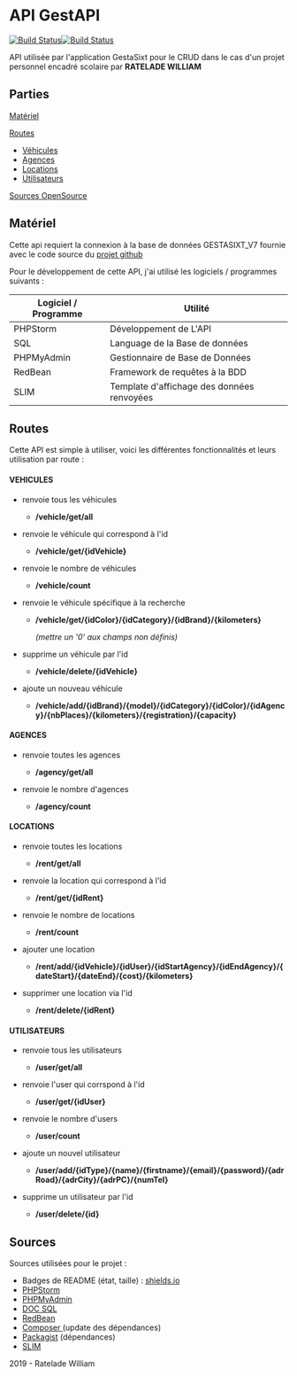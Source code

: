 # API GestAPI 

[![Build Status](https://img.shields.io/badge/Etat-Fonctionnel-brightgreen.svg?style=flat)](https://github.com/DRAPPI17Qu/SANOFI-C-API/)[![Build Status](https://img.shields.io/badge/Taille-39,2Ko-blue.svg )](https://github.com/DRAPPI17Qu/SANOFI-C-API/)

API utilisée par l'application GestaSixt pour le CRUD dans le cas d'un projet personnel encadré scolaire par **RATELADE WILLIAM**

## Parties 

[Matériel](#Matériel)

[Routes](#Routes)

- [Véhicules](#VEHICULES)
- [Agences](#AGENCES)
- [Locations](#LOCATIONS)
- [Utilisateurs](#UTILISATEURS)

[Sources OpenSource](#Sources)





## Matériel
Cette api requiert la connexion à la base de données GESTASIXT_V7 fournie avec le code source du [projet github](<https://github.com/jeulis/gestapi>)

Pour le développement de cette API, j'ai utilisé les logiciels / programmes suivants :



| Logiciel / Programme | Utilité                                    |
| -------------------- | ------------------------------------------ |
| PHPStorm             | Développement de L'API                     |
| SQL                  | Language de la Base de données             |
| PHPMyAdmin           | Gestionnaire de Base de Données            |
| RedBean              | Framework de requêtes à la BDD             |
| SLIM                 | Template d'affichage des données renvoyées |




## Routes



Cette API est simple à utiliser, voici les différentes fonctionnalités et leurs utilisation par route :



#### VEHICULES

- renvoie tous les véhicules
  - **/vehicle/get/all**



- renvoie le véhicule qui correspond à l'id
  - **/vehicle/get/{idVehicle}**



- renvoie le nombre de véhicules
  - **/vehicle/count**



- renvoie le véhicule spécifique à la recherche

  - **/vehicle/get/{idColor}/{idCategory}/{idBrand}/{kilometers}**

    *(mettre un '0' aux champs non définis)*

    

- supprime un véhicule par l'id
  - **/vehicle/delete/{idVehicle}**



- ajoute un nouveau véhicule
  - **/vehicle/add/{idBrand}/{model}/{idCategory}/{idColor}/{idAgency}/{nbPlaces}/{kilometers}/{registration}/{capacity}**





#### AGENCES



- renvoie toutes les agences
  - **/agency/get/all**



- renvoie le nombre d'agences
  - **/agency/count**





#### LOCATIONS



- renvoie toutes les locations
  - **/rent/get/all**



- renvoie la location qui correspond à l'id
  - **/rent/get/{idRent}**



- renvoie le nombre de locations
  - **/rent/count**



- ajouter une location
  - **/rent/add/{idVehicle}/{idUser}/{idStartAgency}/{idEndAgency}/{dateStart}/{dateEnd}/{cost}/{kilometers}**



- supprimer une location via l'id
  - **/rent/delete/{idRent}**





#### UTILISATEURS



- renvoie tous les utilisateurs
  - **/user/get/all**



- renvoie l'user qui corrspond à l'id
  - **/user/get/{idUser}**



- renvoie le nombre d'users
  - **/user/count**



- ajoute un nouvel utilisateur
  - **/user/add/{idType}/{name}/{firstname}/{email}/{password}/{adrRoad}/{adrCity}/{adrPC}/{numTel}**



- supprime un utilisateur par l'id
  - **/user/delete/{id}**



## Sources

Sources utilisées pour le projet :

- Badges de README (état, taille) : [shields.io](<https://shields.io/>)
- [PHPStorm ](<https://www.jetbrains.com/phpstorm/>)
- [PHPMyAdmin](<https://www.phpmyadmin.net/>)
- [DOC SQL](<https://sql.sh/>)
- [RedBean](<https://redbeanphp.com/index.php>)
- [Composer ](<https://getcomposer.org/>) (update des dépendances)
- [Packagist](<https://packagist.org/>) (dépendances)
- [SLIM](<https://packagist.org/packages/slim/slim>)



2019 - Ratelade William

